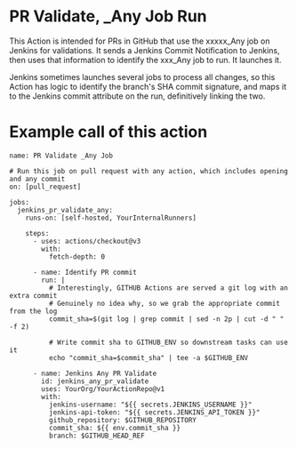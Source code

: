# PR Validate, _Any Job Run

This Action is intended for PRs in GitHub that use the xxxxx_Any job on Jenkins for validations. It sends a Jenkins Commit Notification to Jenkins, then uses that information to identify the xxx_Any job to run. It launches it. 

Jenkins sometimes launches several jobs to process all changes, so this Action has logic to identify the branch's SHA commit signature, and maps it to the Jenkins commit attribute on the run, definitively linking the two. 

# Example call of this action

```
name: PR Validate _Any Job

# Run this job on pull request with any action, which includes opening and any commit
on: [pull_request]

jobs:
  jenkins_pr_validate_any:
    runs-on: [self-hosted, YourInternalRunners]
    
    steps:
      - uses: actions/checkout@v3
        with:
          fetch-depth: 0

      - name: Identify PR commit
        run: |
          # Interestingly, GITHUB Actions are served a git log with an extra commit
          # Genuinely no idea why, so we grab the appropriate commit from the log
          commit_sha=$(git log | grep commit | sed -n 2p | cut -d " " -f 2)
          
          # Write commit sha to GITHUB_ENV so downstream tasks can use it
          echo "commit_sha=$commit_sha" | tee -a $GITHUB_ENV
      
      - name: Jenkins Any PR Validate
        id: jenkins_any_pr_validate
        uses: YourOrg/YourActionRepo@v1
        with:
          jenkins-username: "${{ secrets.JENKINS_USERNAME }}"
          jenkins-api-token: "${{ secrets.JENKINS_API_TOKEN }}"
          github_repository: $GITHUB_REPOSITORY
          commit_sha: ${{ env.commit_sha }}
          branch: $GITHUB_HEAD_REF
```